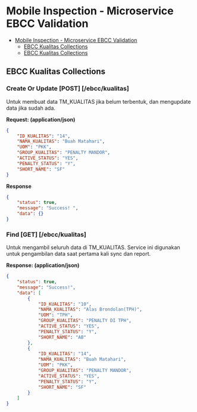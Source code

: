 # Mobile Inspection - Microservice EBCC Validation

<!-- TOC depthFrom:1 depthTo:2 withLinks:1 updateOnSave:1 orderedList:0 -->
- [Mobile Inspection - Microservice EBCC Validation](#mobile-inspection---microservice-ebcc-validation)
	- [EBCC Kualitas Collections](#ebcc-kualitas-collections)
	- [EBCC Kualitas Collections](#ebcc-kualitas-collections)
<!-- /TOC -->

## EBCC Kualitas Collections 

### Create Or Update [POST] [/ebcc/kualitas]

Untuk membuat data TM_KUALITAS jika belum terbentuk, dan mengupdate data jika sudah ada.

**Request: (application/json)**

``` json
{
	"ID_KUALITAS": "14",
	"NAMA_KUALITAS": "Buah Matahari",
	"UOM": "PKK",
	"GROUP_KUALITAS": "PENALTY MANDOR",
	"ACTIVE_STATUS": "YES",
	"PENALTY_STATUS": "Y",
	"SHORT_NAME": "SF"
}
```

**Response**

``` json
{
	"status": true,
	"message": "Success! ",
	"data": {}
}
```

### Find [GET] [/ebcc/kualitas]

Untuk mengambil seluruh data di TM_KUALITAS. Service ini digunakan untuk pengambilan data saat pertama kali sync dan report.

**Response: (application/json)**

``` json
{
    "status": true,
    "message": "Success!",
    "data": [
        {
            "ID_KUALITAS": "10",
            "NAMA_KUALITAS": "Alas Brondolan(TPH)",
            "UOM": "TPH",
            "GROUP_KUALITAS": "PENALTY DI TPH",
            "ACTIVE_STATUS": "YES",
            "PENALTY_STATUS": "Y",
            "SHORT_NAME": "AB"
        },
        {
            "ID_KUALITAS": "14",
            "NAMA_KUALITAS": "Buah Matahari",
            "UOM": "PKK",
            "GROUP_KUALITAS": "PENALTY MANDOR",
            "ACTIVE_STATUS": "YES",
            "PENALTY_STATUS": "Y",
            "SHORT_NAME": "SF"
        }
    ]
}
```

